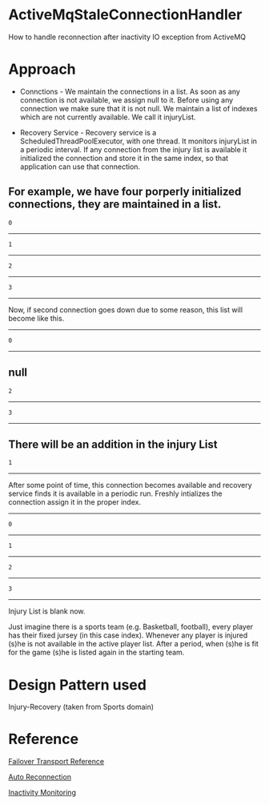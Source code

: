 # ActiveMqStaleConnectionHandler
How to handle reconnection after inactivity IO exception from ActiveMQ

# Approach

* Connctions - We maintain the connections in a list. As soon as any connection is not available, we assign null to it. Before using any connection we make sure that it is not null. We maintain a list of indexes which are not currently available. We call it injuryList. 

* Recovery Service - Recovery service is a ScheduledThreadPoolExecutor, with one thread. It monitors injuryList in a periodic interval. If any connection from the injury list is available it initialized the connection and store it in the same index, so that application can use that connection.

For example, we have four porperly initialized connections, they are maintained in a list.
 -------
    0   
 -------
    1   
 -------
    2   
 -------
    3   
 -------

Now, if second connection goes down due to some reason, this list will become like this.

 -------
    0   
 -------
   null  
 -------
    2   
 -------
    3   
 -------

There will be an addition in the injury List
 -------
    1   
 -------

After some point of time, this connection becomes available and recovery service finds it is available in a periodic run. Freshly intializes the connection assign it in the proper index.

 -------
    0   
 -------
    1   
 -------
    2   
 -------
    3   
 -------
 
 Injury List is blank now.
 
Just imagine there is a sports team (e.g. Basketball, football), every player has their fixed jursey (in this case index). Whenever any player is injured (s)he is not available in the active player list. After a period, when (s)he is fit for the game (s)he is listed again in the starting team.


# Design Pattern used
Injury-Recovery (taken from Sports domain)

# Reference
[Failover Transport Reference](http://activemq.apache.org/failover-transport-reference.html)

[Auto Reconnection](http://activemq.apache.org/how-can-i-support-auto-reconnection.html)

[Inactivity Monitoring](http://activemq.apache.org/activemq-inactivitymonitor.html)

